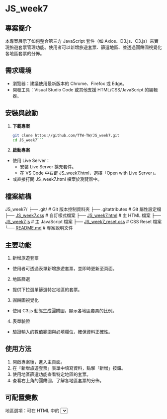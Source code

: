 # JS_week7

## 專案簡介
本專案展示了如何整合第三方 JavaScript 套件（如 Axios、D3.js、C3.js）來實現旅遊套票管理功能。使用者可以新增旅遊套票、篩選地區、並透過圓餅圖視覺化各地區套票的分佈。

## 需求環境
- 瀏覽器：建議使用最新版本的 Chrome、Firefox 或 Edge。
- 開發工具：Visual Studio Code 或其他支援 HTML/CSS/JavaScript 的編輯器。

## 安裝與啟動
1. **下載專案**
   ```bash
   git clone https://github.com/TTW-TW/JS_week7.git
   cd JS_week7```

2. **啟動專案**
- 使用 Live Server：
  - 安裝 Live Server 擴充套件。
  - 在 VS Code 中右鍵 JS_week7.html，選擇「Open with Live Server」。
- 或直接打開 JS_week7.html 檔案於瀏覽器中。

## 檔案結構
JS_week7/
├── .git/                  # Git 版本控制資料夾
├── .gitattributes         # Git 屬性設定檔
├── [JS_week7.css](http://_vscodecontentref_/6)           # 自訂樣式檔案
├── [JS_week7.html](http://_vscodecontentref_/7)          # 主 HTML 檔案
├── [JS_week7.js](http://_vscodecontentref_/8)            # 主 JavaScript 檔案
├── [JS_week7_reset.css](http://_vscodecontentref_/9)     # CSS Reset 檔案
└── [README.md](http://_vscodecontentref_/10)              # 專案說明文件


## 主要功能
1. 新增旅遊套票
- 使用者可透過表單新增旅遊套票，並即時更新至頁面。
2. 地區篩選
- 提供下拉選單篩選特定地區的套票。
3. 圓餅圖視覺化
- 使用 C3.js 動態生成圓餅圖，顯示各地區套票的比例。
4. 表單驗證
- 驗證輸入的數值範圍與必填欄位，確保資料正確性。

## 使用方法
1. 開啟專案後，進入主頁面。
2. 在「新增旅遊套票」表單中填寫資料，點擊「新增」按鈕。
3. 使用地區篩選功能查看特定地區的套票。
4. 查看右上角的圓餅圖，了解各地區套票的分佈。

## 可配置變數
地區選項：可在 HTML 中的 <select> 元素中新增或修改地區選項。
圓餅圖顏色：可在 JS_week7.js 中的 color.pattern 屬性中調整。

